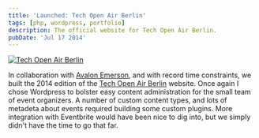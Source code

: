```yaml
---
title: 'Launched: Tech Open Air Berlin'
tags: [php, wordpress, portfolio]
description: The official website for Tech Open Air Berlin.
pubDate: 'Jul 17 2014'
---
```


<a href="http://toaberlin.com">![Tech Open Air Berlin](/images/posts/tech-open-air-berlin.jpg)</a>

In collaboration with [Avalon Emerson](http://avalonemerson.com), and with record time constraints, we built the 2014 edition of the [Tech Open Air Berlin](http://toaberlin.com) website. Once again I chose Wordpress to bolster easy content administration for the small team of event organizers. A number of custom content types, and lots of metadeta about events required building some custom plugins. More integration with Eventbrite would have been nice to dig into, but we simply didn't have the time to go that far.
